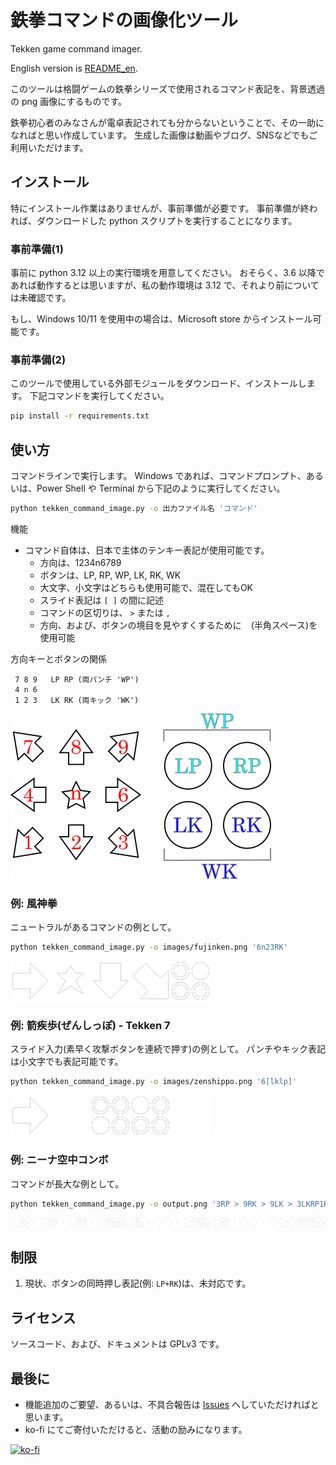 # 鉄拳コマンドの画像化ツール

Tekken game command imager.

English version is [README_en](README_en.md).

このツールは格闘ゲームの鉄拳シリーズで使用されるコマンド表記を、背景透過の png 画像にするものです。

鉄拳初心者のみなさんが電卓表記されても分からないということで、その一助になればと思い作成しています。
生成した画像は動画やブログ、SNSなどでもご利用いただけます。

## インストール

特にインストール作業はありませんが、事前準備が必要です。
事前準備が終われば、ダウンロードした python スクリプトを実行することになります。

### 事前準備(1)

事前に python 3.12 以上の実行環境を用意してください。
おそらく、3.6 以降であれば動作するとは思いますが、私の動作環境は 3.12 で、それより前については未確認です。

もし、Windows 10/11 を使用中の場合は、Microsoft store からインストール可能です。

### 事前準備(2)

このツールで使用している外部モジュールをダウンロード、インストールします。
下記コマンドを実行してください。

```.sh
pip install -r requirements.txt
```

## 使い方

コマンドラインで実行します。
Windows であれば、コマンドプロンプト、あるいは、Power Shell や Terminal から下記のように実行してください。

```.sh
python tekken_command_image.py -o 出力ファイル名 'コマンド'
```

機能

 * コマンド自体は、日本で主体のテンキー表記が使用可能です。
    * 方向は、1234n6789
    * ボタンは、LP, RP, WP, LK, RK, WK
    * 大文字、小文字はどちらも使用可能で、混在してもOK
    * スライド表記は `[ ]` の間に記述
    * コマンドの区切りは、 `>` または `,`
    * 方向、および、ボタンの境目を見やすくするために ` ` (半角スペース)を使用可能

方向キーとボタンの関係

```
 7 8 9   LP RP (両パンチ 'WP')
 4 n 6 
 1 2 3   LK RK (両キック 'WK')
```
![方向とボタン](images/dir-button.png)

### 例: 風神拳

ニュートラルがあるコマンドの例として。

```.sh
python tekken_command_image.py -o images/fujinken.png '6n23RK'
```

![風神拳](images/fujinken.png)

### 例: 箭疾歩(ぜんしっぽ) - Tekken 7

スライド入力(素早く攻撃ボタンを連続で押す)の例として。
パンチやキック表記は小文字でも表記可能です。

```.sh
python tekken_command_image.py -o images/zenshippo.png '6[lklp]'
```

![箭疾歩](images/zenshippo.png)

### 例: ニーナ空中コンボ

コマンドが長大な例として。

```.sh
python tekken_command_image.py -o output.png '3RP > 9RK > 9LK > 3LKRP1RP > 66 > 3LKRP4RK > 66 > 236RKLKWP' 
```

![Nina combo](images/nina_combo.png)


## 制限

 1. 現状、ボタンの同時押し表記(例: `LP+RK`)は、未対応です。

## ライセンス

ソースコード、および、ドキュメントは GPLv3 です。

## 最後に

 * 機能追加のご要望、あるいは、不具合報告は [Issues](https://github.com/osatetsu/TekkenCommandImaging/issues) へしていただければと思います。
 * ko-fi にてご寄付いただけると、活動の励みになります。

[![ko-fi](https://ko-fi.com/img/githubbutton_sm.svg)](https://ko-fi.com/E1E1U0BU1)
